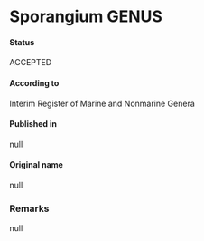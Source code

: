 # Sporangium GENUS

#### Status
ACCEPTED

#### According to
Interim Register of Marine and Nonmarine Genera

#### Published in
null

#### Original name
null

### Remarks
null